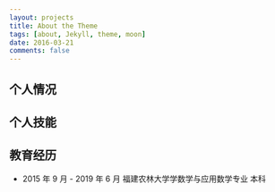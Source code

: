 ```yaml
---
layout: projects
title: About the Theme
tags: [about, Jekyll, theme, moon]
date: 2016-03-21
comments: false
---
```


## 个人情况

## 个人技能

## 教育经历

* 2015 年 9 月 - 2019 年 6 月 福建农林大学学数学与应用数学专业 本科
